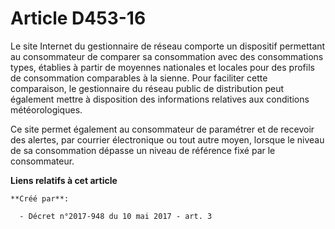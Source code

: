 # Article D453-16

Le site Internet du gestionnaire de réseau comporte un dispositif permettant au consommateur de comparer sa consommation avec
des consommations types, établies à partir de moyennes nationales et locales pour des profils de consommation comparables à
la sienne. Pour faciliter cette comparaison, le gestionnaire du réseau public de distribution peut également mettre à
disposition des informations relatives aux conditions météorologiques.

Ce site permet également au consommateur de paramétrer et de recevoir des alertes, par courrier électronique ou tout autre
moyen, lorsque le niveau de sa consommation dépasse un niveau de référence fixé par le consommateur.

**Liens relatifs à cet article**

	**Créé par**:

	  - Décret n°2017-948 du 10 mai 2017 - art. 3
